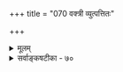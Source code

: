 +++
title = "070 वक्त्री व्युत्पत्तितः"

+++
<details><summary>मूलम्</summary>

वक्त्री व्युत्पत्तितः प्राग्यदि निजविषयं वाग्विभक्त्यन्वयाद्यैः किं व्युत्पत्त्या तिरश्चामपि न कथमितो बालकानां च बोधः ।  
स्वा(र्थे)र्थश्शब्दस्तथा चेत्तदपि न विषयैस्तस्य साम्यात्तदन्यैरव्युत्पन्नत्वतो वा स्वमपि न गमयेदेष तद्वत्स्ववाच्यम् ॥ ७० ॥
</details>

<details><summary>सर्वाङ्कषटीका - ७०</summary>

ननु सर्वमिदं करणस्वरूपापरिज्ञानमूलम् । व्यापारवत्कारणं हि करणम् । पदार्थोपस्थितिद्वारा हि पदज्ञानं शाब्दबोधहेतुः । पदार्थोपस्थितौ च संगतिज्ञानं सहकरिष्यति । न हि तावता पदानां करणत्वमप- 



616 

[ज्ञानशक्तिवादविमर्शः ] 

293. 

वक्त्री व्युत्पत्तितः प्राक् यदि निजविषयं वाक् विभक्त्यन्वयाद्यैः 

किं व्युत्पत्त्या तिरश्चामपि न कथमितो बालकानां च बोधः । स्वार्थे शब्दस्तथा चेत्, तदपि न, विषयैस्तस्य साम्यात् तदन्यैः 

अव्युत्पन्नत्वतो वा स्वमपि न गमयेदेष तद्वत् स्ववाच्यम् ॥70॥ 



गच्छति । एवञ्च पदेषु विषयविधया पदज्ञानकारणत्वोपयोगिनी शक्तिरेका, करणत्वनिर्वाहिका चापरा शक्तिश्च वर्तेतां कामम् । का हानिः ? अयमेव ज्ञानशक्तिवादः अतश्चास्मिन् सहजशक्तिवादे को दोषः ? इति मन्यमानं जरन्मीमांसकं प्रत्याह - वक्त्रीत्यादि । ते ह्येवं मन्यन्ते - शक्तिर्हि द्विविधा – सहजा, आधेया च । सहजा शक्तिः तत्तत्कार्योपयोगिनी तत्तत्कारणगता - यथा दहनादौ दाहानुकूला शक्तिः । द्वितीया तु संस्कारविशेषै- राधेया व्रीह्यादिषु प्रोक्षणाद्यैरिव । शक्तेः पूर्णं स्वरूपं त्वग्रे ( अद्र. 98 ) परीक्ष्यते । प्रकृते शब्दानां बोधकत्वोपयोगिनी शक्तिः सहजेति ज्ञानशक्तिवादः निराक्रियते । **वाक्** = वाक्यरूपः शब्दः व्युत्पत्तितः **प्राक्** = शक्तिग्रहणादितः पूर्वमेव **विभक्त्यन्वयाद्यैः** = प्रकृतिप्रत्ययाद्यन्वयग्रहणात्पूर्वमेव **निजविषयम्** = स्वप्रतिपाद्यमर्थम् यदि **वक्त्री** = बोधेयेदिति चेत्, शब्दानां बोधकत्वं यदि सहजशक्तिप्रयुक्तम्, वक्ह्न्यादेर्दाहानुकूलशक्तिवत्, व्युत्पत्त्या **किम्** = अस्य पदस्य अयमेवार्थः इति संगतिग्रहणादिना किं साध्यम्? पूर्वमेव बोधस्य जातत्वात् । अत्रेष्टापत्तौ – तर्हि **तिरश्चाम्** = पशुपक्ष्यादीनाम् बालानां **च** = बालमूकादीनामपि **इतः** = शब्दश्रवणमात्रात् **बोधः** = शब्दजन्यः शाब्दबोधः कथं **न** = कथं वा न भवेत् ? अतः शब्दानां बोधकत्वं न सहजशक्तिप्रयुक्तम्, न वाऽऽधेयशक्तिप्रयुक्तम्, किन्तु व्युत्पत्त्यपेक्षम् ॥ 

ननु शब्दे विद्यमाना शक्तिः शब्दविषयकबोधकारणत्वोपयोगिनी सर्वकारणेष्वपि वर्तमाना कार्यानुकूला शक्तिः । इयं शक्तिस्तु श्रोत्रेन्द्रियेण शब्दग्रहणोपयोगिनी । अन्या च शक्तिः अर्थबोधोपयोगिनी । अत्र च संगतिज्ञानं सहकारीति तिरश्चाम् एतदभावान्न बोधः इति शङ्कते - शब्दः स्वार्थे **तथा** = श्रुतः खलु शब्दः, स्वविषयकं बोधमात्रं जनयति, अर्थबोधने तु संगतिज्ञानं सहकारि । तावता पदेषु सहजशक्तेर्नापोह इति चेत्, तदपि **न** = एतदपि न समर्थयितुं शक्यम् । कुतः ? **तदन्यैः** = शब्दातिरिक्तैः **विषयैः** = घटादिविषयैस्सह तस्य शब्दस्य **साम्यात्** = समानत्वात् । प्रत्यक्षे विषयस्य कारणत्वात् शब्दविषयकश्रावणप्रत्यक्षं प्रति शब्दः कारणं भवत्येव । तर्हि ध्वन्यात्मकशब्दस्य वाक्यात्मकशब्दस्य च को विशेषः । वाक्यात्मकशब्दः खलु शाब्दबोधजनने शक्तश्चेत्, बोधं जनयेदेव । अतश्च - **एषः** = वाक्यरूपः शब्दः **अव्युत्पन्नत्वतः** = अर्थे बोधजनकव्युत्पत्त्यभावादेव हेतोः **स्वमपि** = आत्मानमपि न **गमयेत्** = न बोधयेत्, यदि बोधयेत्, तद्वत् स्ववाच्यं **वा** = स्वबोध्यमर्थं वा न **गमयेत्** =न बोधयेत् । यदि शक्तिज्ञानं सहकारि, तर्हि तावतैव निर्वाहे सहजशक्तिर्व्यर्था ॥ 

अत्रेदं हृदयम् - पूर्वमीमांसकाः खलु द्रव्यातिशयवादिनः । दाहादिकं प्रति कारणभूता वह्न्यादयः, मणिमन्त्रादिसन्निधाने न दाहं जनयन्ति, तदसन्निधाने च जनयन्तीति प्रत्यक्षसिद्धम् । वह्नेरेकरूपतयाऽवस्थानेऽपि 

294. 

617 

[शक्तेस्संकेतरूपत्वनिरासः ] 

शब्दः सङ्केतितोऽर्थं गमयति विमतोऽपीति शास्त्रप्रतीपम् 

तत्कर्ताऽद्य ह्यसिद्धः, स च दुरधिगमः सृष्टिकालेऽनुमानैः । 



मणिसमवधाने यस्य वैकल्यात् **दाहः** = वह्निसंयोगजः पीडाविशेषः, रूपादिपरावृत्तिर्वा न भवति, मण्यभावे च भवति, सोऽयमतिरिक्तः कश्चनातिशयः कारणद्रव्ये आवश्यकः । स एवातिशयः शक्तिरित्युच्यते । एतद्विचारों विस्तरेण भविष्यति (अद्र. 98-99 ) । प्रकृते च शाब्दबोधो नाम शब्दजन्यो बोधः । एवञ्च बोधं प्रति शब्दस्य करणत्वात् करणे शब्दे बोधानुकूला काचिच्छक्तिरावश्यकी । अत एव सा सहजा च । वर्णात्मकशब्दे तु द्विविधा शक्तिर्वर्तते, एका पविषयकश्रावणप्रत्यक्षरूपकार्यानुकूला । अपरा तु शाब्दबोधरूपज्ञानानुकूला । एषा च किंरूपेत्येव प्रकृते विचारः । शब्दस्य बोधजनकत्वस्य सहजशक्ति- मूलत्वादेव वेदेऽपि बोधजनकत्वमनादिकालादेव सहजसिद्धमिति तत्र सङ्केतयितृपुरुषापेक्षा नास्तीति वेदानामपौरुषेयत्वसिद्धिरिति तेऽभिप्रयन्ति । एतदंशस्य सिद्धान्ते समानत्वेऽपि अविशेषेण शब्दानां बोधकत्वे व्युत्पत्त्याद्यपेक्षापि वक्तुं न शक्येत । तदा हि शब्दस्सर्वोऽपि श्रुतमात्र एव प्रकृतिप्रत्ययाद्यर्थस्मरणादिकं विनापि बोधजनकः स्यात् । तदा हि तिरश्चामपि शाब्दबोधापत्तिर्दुर्वारा। अतो वेदानामपौरुषेयत्वेऽपि प्रकृतिप्रत्ययादि- विभागस्य वेदेऽपि समानत्वात्, अनादितात्पर्यवशादेव व्युत्पत्तेर्निर्णयात्, तेनैव वेदवाक्यजन्यशाब्दबोधनिर्वाहः । ‘लोकावगतसामर्थ्यः शब्दो वेदेऽपि बोधकः इत्येव तैरप्यङ्गीकारात्, तावतैव निर्वाहेऽतिरिक्तज्ञानशक्तिकल्पनस्यानपेक्षितत्वात् न सहजा ज्ञानजननशक्तिः । ततश्च तावन्मात्रेण शब्दानां बोधकत्वनिर्वाहो न संभवति ज्ञानशक्तिवादो न साधीयानित्येतावन्मात्रमत्र विवक्षितमाचार्यवर्याणाम्, न तु शब्दप्रत्यक्षोपयोगि- सहजशक्तिनिराकरणमिति न पूर्वापरग्रन्थविरोधः ॥ ७० ॥
</details>
